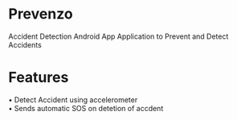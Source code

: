 # Prevenzo 
Accident Detection Android App
Application to Prevent and Detect Accidents


# Features

• Detect Accident using accelerometer <br>
• Sends automatic SOS on detetion of accdent<br>




